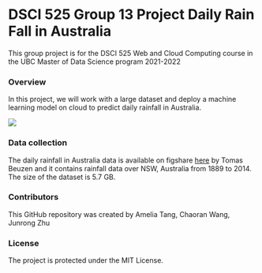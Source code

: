 # DSCI 525 Group 13 Project Daily Rain Fall in Australia

This group project is for the DSCI 525 Web and Cloud Computing course in the UBC Master of Data Science program 2021-2022

### Overview

In this project, we will work with a large dataset and deploy a machine learning model on cloud to predict daily rainfall in Australia.

![](https://media.giphy.com/media/4iJvmdG6jbFKw/giphy.gif)

### Data collection

The daily rainfall in Australia data is available on figshare [here](https://figshare.com/articles/dataset/Daily_rainfall_over_NSW_Australia/14096681) by Tomas Beuzen and it contains rainfall data over NSW, Australia from 1889 to 2014. The size of the dataset is 5.7 GB.

### Contributors

This GitHub repository was created by Amelia Tang, Chaoran Wang, Junrong Zhu

### License

The project is protected under the MIT License.
